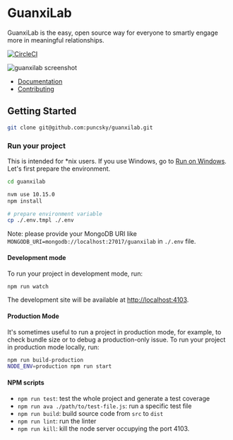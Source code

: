 # GuanxiLab

GuanxiLab is the easy, open source way for everyone to smartly engage more in meaningful relationships.

[![CircleCI](https://circleci.com/gh/puncsky/guanxilab/tree/master.svg?style=svg)](https://circleci.com/gh/puncsky/guanxilab/tree/master)

![guanxilab screenshot](https://res.cloudinary.com/dohtidfqh/image/upload/v1570181029/web-guiguio/guanxilab-screenshot.png)

- [Documentation](https://onefx.js.org/doc.html?utm_source=github-iotex-explorer)
- [Contributing](https://onefx.js.org/contributing.html?utm_source=github-iotex-explorer)

## Getting Started

```bash
git clone git@github.com:puncsky/guanxilab.git
```

### Run your project

This is intended for \*nix users. If you use Windows, go to [Run on Windows](#run-on-windows). Let's first prepare the environment.

```bash
cd guanxilab

nvm use 10.15.0
npm install

# prepare environment variable
cp ./.env.tmpl ./.env
```

Note: please provide your MongoDB URI like `MONGODB_URI=mongodb://localhost:27017/guanxilab` in `./.env` file.

#### Development mode

To run your project in development mode, run:

```bash
npm run watch
```

The development site will be available at [http://localhost:4103](http://localhost:4103).

#### Production Mode

It's sometimes useful to run a project in production mode, for example, to check bundle size or to debug a production-only issue. To run your project in production mode locally, run:

```bash
npm run build-production
NODE_ENV=production npm run start
```

#### NPM scripts

- `npm run test`: test the whole project and generate a test coverage
- `npm run ava ./path/to/test-file.js`: run a specific test file
- `npm run build`: build source code from `src` to `dist`
- `npm run lint`: run the linter
- `npm run kill`: kill the node server occupying the port 4103.
